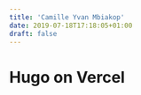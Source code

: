 ```yaml
---
title: 'Camille Yvan Mbiakop'
date: 2019-07-18T17:18:05+01:00
draft: false
---
```


# Hugo on Vercel
